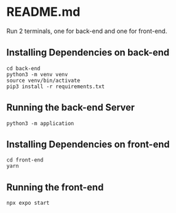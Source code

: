# README.md

Run 2 terminals, one for back-end and one for front-end.

## Installing Dependencies on back-end

```
cd back-end
python3 -m venv venv
source venv/bin/activate
pip3 install -r requirements.txt
```

## Running the back-end Server

```
python3 -m application
```

## Installing Dependencies on front-end

```
cd front-end
yarn
```

## Running the front-end

```
npx expo start
```
